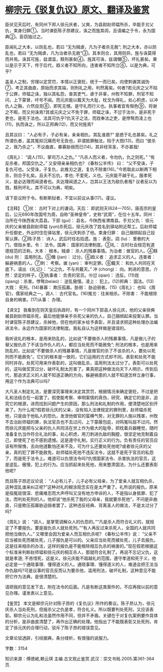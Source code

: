 # [柳宗元《驳复仇议》原文、翻译及鉴赏](https://www.vrrw.net/wx/14118.html)

臣伏见天后时，有同州下邦人徐元庆者，父爽，为县尉赵师韫所杀，卒能手刃父仇，束身归罪①。当时谏臣陈子昂建议，诛之而旌其闾，且请编之于令，永为国典②。臣窃独过之。

臣闻礼之大本，以防乱也，若曰 “无为贼虐，凡为子者杀无赦”; 刑之大本，亦以防乱也，若曰 “无为贼虐，凡为治者杀无赦”③。其本则合，其用则异。旌与诛莫得而并焉。诛其可旌，兹谓滥，黩刑甚矣④。旌其可诛，兹谓僭⑤，坏礼甚矣。果以是示于天下，传于后代，趋义者不知所向，违害者不知所立⑥，以是为典，可乎?

盖圣人之制，穷理以定赏罚，本情以正褒贬，统于一而已矣。向使刺谳其诚伪⑦，考正其曲直，原始而求其端，则刑礼之用，判然离矣。何者?若元庆之父不陷于公罪，师韫之诛，独以其私怨，奋其吏气，虐于非辜，州牧不知罪，刑官不知问，上下蒙冒，吁号不闻。而元庆能以戴天为大耻，枕戈为得礼，处心积虑，以冲仇人之胸，介然自克⑧，即死无憾。是守礼而行义也。执事者宜有惭色⑨，将谢之不暇，而又何诛焉?其或元庆之父不免于罪，师韫之诛，不愆于法⑩，是非死于吏也，是死于法也。法其可仇乎?仇天子之法，而戕奉法之吏，是悖骜而凌上也(11)。执而诛之，所以正邦典(12)，而又何旌焉?

且其议曰： “人必有子，子必有亲，亲亲相仇，其乱谁救?” 是惑于礼也甚矣。礼之所谓仇者，盖其冤抑沉痛而号无告也，非谓抵罪触法，陷于大戮(13)。而曰 “彼杀之，我乃杀之”，不议曲直，暴寡胁弱而已(14)。其非经背圣，不亦甚哉!

《周礼》： “调人(15)，掌司万人之仇。” “凡杀人而义者，令勿仇，仇之则死。” “有反杀者，邦国交仇之。” 又安得亲亲相仇也? 《春秋公羊传》 曰： “父不受诛，子复仇可也。父受诛，子复仇，此推刃之道，复仇不除害(16)。”今若取此以断两下相杀，则合于礼矣。且夫不忘仇，孝也; 不爱死，义也。元庆能不越于礼，服孝死义，是必达理而闻道者也。夫达理闻道之人，岂其以王法为敌仇者哉? 议者反以为戮，黩刑坏礼，其不可以为典，明矣。

请下臣议附于令。有断斯狱者，不宜以前议从事(17)。谨议。



【注释】 ①伏： 古时下对上的谦词。天后： 即武则天(624—705)，唐高宗的皇后，公元690年改国号为周，自称“圣神皇帝”，史称“武周”，在位十五年。同州： 治所在今陕西省大荔县。下邽 (gui)： 县名，今陕西省渭南县。手刃父仇： 徐元庆的父亲被县尉赵师韫 (yun)杀死后，徐元庆改了姓名到驿站附近帮工。后赵师韫升任御史，外出时住在驿站里，徐元庆刺杀了他。束身归罪： 自己捆绑起自己投案认罪。②陈子昂： 诗人，武后时任右拾遗。旌： 表彰。闾 (lu)： 里巷的大门，借指乡里。令： 法令。国典： 国家的法律制度。③礼： 古时社会规范有道德规范的泛称。大本： 根本。贼虐： 杀人的残暴事情。为治者：做官的人。④黩(du) 刑： 滥用刑法。⑤僭 (jian)： 过分。⑥趋义者： 追求正义的人。违害者： 躲避祸患的人。⑦刺： 考察。谳 (yan)： 审判定罪。⑧戴天： 和仇人共同在天底下。语出 《礼记》： “父之仇，不与共戴天。” 冲 (chong)： 向。刺进的意思。介然：坚定的样子。⑨执事者： 负责的官员。⑩愆 (qian)： 违反。(11)戕 (qiang)：杀害。悖骜(beiao)： 逆乱傲慢。凌上： 犯上。(12)邦典： 国法。(13)大戮： 死刑。(14)暴寡： 欺压孤寡。胁弱： 胁迫弱者。(15)《周礼》： 也叫 《周官》，儒家经典之一。调人： 古代官名。(16)推刃：往来相杀。不除害： 不能根除自身的祸害。(17)从事： 办理。

【译文】 我看到在则天皇后执政时，有一个同州下邽县人徐元庆，他的父亲徐奭被县尉赵师韫杀死，最后他能够亲手杀死父亲的仇人，自己捆绑起来投案认罪。当时谏官陈子昂建议，杀掉他，但在他的家乡给予表彰，并且请求把这种处理办法编进法令，永远作为国家的法律制度。我私自认为这样做是错误的。

我听说礼的根本，是用来防乱的，比如说“不要做杀人的残暴事情，凡是做儿子的替父报仇杀了不该当作仇人的人，都应当处死而不能赦免”; 刑法的根本，也是用来防乱的，比如说“不要做杀人的残暴事情，凡是做官的杀了不该杀的人，要处以死刑而不能赦免”。它们的根本是一致的，它们运用的方式却不同。表彰和处死不能同时并存。处死可用来作表彰的，这叫做乱杀，滥用刑法太过分了。表彰可以处死的，这叫做奖赏过分，破坏礼制太厉害了。果真把这种做法向天下人明示，传到后代，那追求正义的人就不知道正确的方向，躲避祸患的人就不知道怎样立身行事，用这个作为法典可以吗?

大凡圣人制定礼法，是要深究事理来决定其赏罚，根据情况来确定褒贬，不过是把礼和法结合在一起罢了。假使能考察、审明案情的真伪，研究、确定它的是非，追究它的根源，进而找到问题产生的原因，那么刑法和礼制的作用，便清楚地区别开来了。为什么呢?假若徐元庆的父亲，没有陷入法律规定的罪刑里，赵师韫杀死他，只是由于他私人的怨仇，发泄他做官的蛮横气势，对无罪的人施以残害，州牧不去治赵师韫的罪，执法官员也不去过问，上下蒙蔽包庇，对鸣冤叫屈不过问。然而徐元庆能把与父亲的仇人共同活在世上作为极大的耻辱，把枕着兵器睡觉，随时准备复仇当作符合礼法的事，处心积虑，用刀刺进仇敌的胸膛，很坚定地克制着自己，即使死了也不感到遗憾。这是遵守礼制，实行正义的行为。负有责任的官员应该有所惭愧，去向他道歉怕还来不及，可为什么还要处死他呢?或者徐元庆的父亲，真的犯了罪不能赦免，赵师韫处死他不违反法令，这就不是死于官员的私怨了，而是死于法令上。难道可以仇恨法令吗?仇恨国家法令、杀害执法的官员，这是逆乱、傲慢，犯上的行为。应当抓起来处死他，用来整肃国法，为什么还要表彰他呢?

而且陈子昂还议论说： “人必有儿子，儿子必有父母亲，为了爱亲人就互相仇杀，这种混乱谁来纠正呢?”这种对礼的糊涂观念实在是太严重了。礼所说的报仇，原来是指冤屈很深、悲痛难忍而大声呼叫又没有地方申诉的人，不是指以身抵罪、犯了法，而判处死刑的人。他却说“他杀死了我的父母亲，我就要杀死他”，不问是非曲直，只是欺压孤寡胁迫弱者罢了。这种违反经典、背离圣人的做法，不是太过分了吗?

《周礼》说： “调人，是掌管调解众人的仇怨的。”“凡是杀人而符合礼义的，就规定了不要报仇，要是报仇杀人就处死刑。”“有人再反过来杀死人，全国的人就共同把他当做仇人。” 又哪里会因为爱亲人而互相仇杀呢? 《春秋公羊传》说： “父亲不应当被处死而被处死，儿子报仇是可以的。父亲应当处死而被处死，儿子去报仇，这是往来相杀的办法，这样的报仇是不能根除相互仇杀的祸害的。”现在假若根据这个标准来判断赵师韫和徐元庆的相互杀人，那就符合礼制了。再说不忘记父仇，这就是孝道; 不吝惜死，这是义。徐元庆能不超越礼的范围，遵守孝道和死于义，他必定是一个通晓事理、懂得道义的人。通晓事理、懂得道义的人，难道会把王法当作仇敌吗?可是议事的官员反而认为要杀他，滥用刑法，破坏礼制，这种意见不能把它作为法典，是很清楚的。

请把我的意见发下去，附在法令的后面。凡是有断这类案件的，不应再按以前的意见办理。谨发表以上意见。

【鉴赏】 本文是柳宗元针对陈子昂的《复仇议》所作的奏议。陈子昂认为，徐元庆杀人当处死刑，但报杀父之仇是孝，符合礼义。所以既要判处死刑，又应该表彰。柳宗元认为礼和法虽然作用不同，但并不矛盾。关键在于对复仇案例要作具体的分析，是非曲直清楚了，再作出正确的处理。他指出了不能既表彰又处死刑，肯定了徐元庆的合理行动，驳斥了陈子昂的错误意见。

文章论驳透辟，引经据典，条分缕析，有很强的说服力。

字数：3154

知识来源：傅德岷,赖云琪 主编.古文观止鉴赏.武汉：崇文书局.2005.第361-364页.

